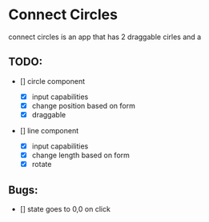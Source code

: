 # Connect Circles

connect circles is an app that has 2 draggable cirles and a

## TODO:

- [] circle component

  - [x] input capabilities
  - [x] change position based on form
  - [x] draggable

- [] line component

  - [x] input capabilities
  - [x] change length based on form
  - [x] rotate

## Bugs:

- [] state goes to 0,0 on click
